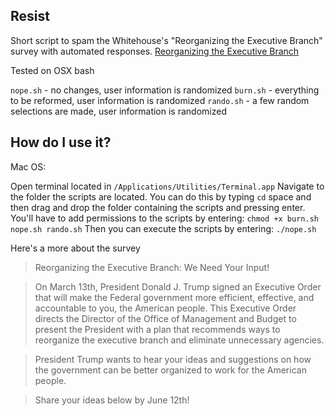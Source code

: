 ## Resist

Short script to spam the Whitehouse's "Reorganizing the Executive Branch" survey with automated responses.
[Reorganizing the Executive Branch](https://www.whitehouse.gov/reorganizing-the-executive-branch)

Tested on OSX bash

`nope.sh` - no changes, user information is randomized
`burn.sh` - everything to be reformed, user information is randomized
`rando.sh` - a few random selections are made, user information is randomized

## How do I use it?

Mac OS:

Open terminal located in `/Applications/Utilities/Terminal.app`
Navigate to the folder the scripts are located. You can do this by typing `cd` space and then drag and drop the folder containing the scripts and pressing enter.
You'll have to add permissions to the scripts by entering:
`chmod +x burn.sh nope.sh rando.sh`
Then you can execute the scripts by entering:
`./nope.sh`

Here's a more about the survey

>Reorganizing the Executive Branch: We Need Your Input!

>On March 13th, President Donald J. Trump signed an Executive Order that will make the Federal government more efficient, effective, and accountable to you, the American people. This Executive Order directs the Director of the Office of Management and Budget to present the President with a plan that recommends ways to reorganize the executive branch and eliminate unnecessary agencies. 

>President Trump wants to hear your ideas and suggestions on how the government can be better organized to work for the American people. 

>Share your ideas below by June 12th!
